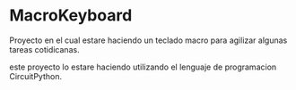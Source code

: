 # MacroKeyboard

Proyecto en el cual estare haciendo un teclado macro para agilizar algunas tareas cotidicanas.

este proyecto lo estare haciendo utilizando el lenguaje de programacion CircuitPython.
